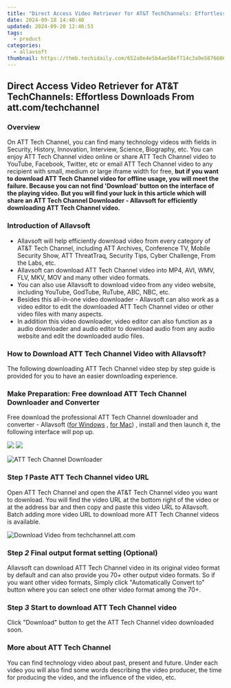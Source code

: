```yaml
---
title: "Direct Access Video Retriever for AT&T TechChannels: Effortless Downloads From att.com/techchannel"
date: 2024-09-18 14:40:40
updated: 2024-09-20 12:46:53
tags:
  - product
categories:
  - allavsoft
thumbnail: https://thmb.techidaily.com/652a0e4e5b4ae58ef714c3a9e5876606dcd3509edff728bd0e97ab9743d47675.jpg
---
```


## Direct Access Video Retriever for AT&T TechChannels: Effortless Downloads From att.com/techchannel

### Overview

On ATT Tech Channel, you can find many technology videos with fields in Security, History, Innovation, Interview, Science, Biography, etc. You can enjoy ATT Tech Channel video online or share ATT Tech Channel video to YouTube, Facebook, Twitter, etc or email ATT Tech Channel video to any recipient with small, medium or large iframe width for free, **but if you want to download ATT Tech Channel video for offline usage, you will meet the failure. Because you can not find 'Download' button on the interface of the playing video. But you will find your luck in this article which will share an ATT Tech Channel Downloader - Allavsoft for efficiently downloading ATT Tech Channel video.**

### Introduction of Allavsoft

* Allavsoft will help efficiently download video from every category of AT&T Tech Channel, including ATT Archives, Conference TV, Mobile Security Show, ATT ThreatTraq, Security Tips, Cyber Challenge, From the Labs, etc.
* Allavsoft can download ATT Tech Channel video into MP4, AVI, WMV, FLV, MKV, MOV and many other video formats.
* You can also use Allavsoft to download video from any video website, including YouTube, GodTube, RuTube, ABC, NBC, etc.
* Besides this all-in-one video downloader - Allavsoft can also work as a video editor to edit the downloaded ATT Tech Channel video or other video files with many aspects.
* In addition this video downloader, video editor can also function as a audio downloader and audio editor to download audio from any audio website and edit the downloaded audio files.

### How to Download ATT Tech Channel Video with Allavsoft?

The following downloading ATT Tech Channel video step by step guide is provided for you to have an easier downloading experience.

### Make Preparation: Free download ATT Tech Channel Downloader and Converter

Free download the professional ATT Tech Channel downloader and converter - Allavsoft ([for Windows](https://tools.techidaily.com/allavsoft/products/) , [for Mac](https://tools.techidaily.com/allavsoft/products/)) , install and then launch it, the following interface will pop up.

[![](https://www.allavsoft.com/how-to/../images/how-to/free-download-win.jpg)](https://tools.techidaily.com/allavsoft/products/) [![](https://www.allavsoft.com/how-to/../images/how-to/free-download-mac.jpg)](https://tools.techidaily.com/allavsoft/products/)

![ATT Tech Channel Downloader](https://www.allavsoft.com/how-to/../images/allavsoft/screen-shot-600.jpg)

### Step _1_ Paste ATT Tech Channel video URL

Open ATT Tech Channel and open the AT&T Tech Channel video you want to download. You will find the video URL at the bottom right of the video or at the address bar and then copy and paste this video URL to Allavsoft. Batch adding more video URL to download more ATT Tech Channel videos is available.

![Download Video from techchannel.att.com](https://www.allavsoft.com/how-to/../images/how-to/vimeo-downloader/download-vimeo-videos.jpg)

### Step _2_ Final output format setting (Optional)

Allavsoft can download ATT Tech Channel video in its original video format by default and can also provide you 70+ other output video formats. So if you want other video formats, Simply click "Automatically Convert to" button where you can select one other video format among the 70+.

### Step _3_ Start to download ATT Tech Channel video

Click "Download" button to get the ATT Tech Channel video downloaded soon.

### More about ATT Tech Channel

You can find technology video about past, present and future. Under each video you will also find some words describing the video producer, the time for producing the video, and the influence of the video, etc.

<ins class="adsbygoogle"
     style="display:block"
     data-ad-format="autorelaxed"
     data-ad-client="ca-pub-7571918770474297"
     data-ad-slot="1223367746"></ins>



<ins class="adsbygoogle"
     style="display:block"
     data-ad-client="ca-pub-7571918770474297"
     data-ad-slot="8358498916"
     data-ad-format="auto"
     data-full-width-responsive="true"></ins>
